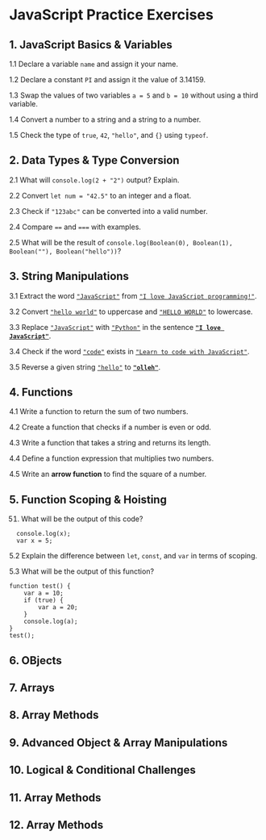 # JavaScript Practice Exercises

## 1. **JavaScript Basics & Variables**
1.1 Declare a variable `name` and assign it your name.

1.2	Declare a constant `PI` and assign it the value of 3.14159.

1.3	Swap the values of two variables `a = 5` and `b = 10` without using a third variable.

1.4	Convert a number to a string and a string to a number.

1.5	Check the type of `true`, `42`, `"hello"`, and `{}` using `typeof`.

## 2. **Data Types & Type Conversion**
2.1	What will `console.log(2 + "2")` output? Explain.

2.2	Convert `let num = "42.5"` to an integer and a float.

2.3	Check if `"123abc"` can be converted into a valid number.

2.4	Compare `==` and `===` with examples.

2.5	What will be the result of `console.log(Boolean(0), Boolean(1), Boolean(""), Boolean("hello"))`?

## 3. **String Manipulations**
3.1	Extract the word <u>`"JavaScript"`</u> from <u>`"I love JavaScript programming!"`</u>.

3.2	Convert <u>`"hello world"`</u> to uppercase and <u>`"HELLO WORLD"`</u> to lowercase.

3.3	Replace <u>`"JavaScript"`</u> with <u>`"Python"`</u> in the sentence **<u>`"I love JavaScript"`</u>**.

3.4	Check if the word <u>`"code"`</u> exists in <u>`"Learn to code with JavaScript"`</u>.

3.5	Reverse a given string <u>`"hello"`</u> to **<u>`"olleh"`</u>**.

## 4. **Functions**
4.1	Write a function to return the sum of two numbers.

4.2	Create a function that checks if a number is even or odd.

4.3	Write a function that takes a string and returns its length.

4.4	Define a function expression that multiplies two numbers.

4.5	Write an **arrow function** to find the square of a number.

## 5. **Function Scoping & Hoisting**
51. What will be the output of this code?
    
```
  console.log(x);
  var x = 5;
```
5.2 Explain the difference between `let`, `const`, and `var` in terms of scoping.

5.3 What will be the output of this function?
```
function test() {
    var a = 10;
    if (true) {
        var a = 20;
    }
    console.log(a);
}
test();
```

## 6. **OBjects**
## 7. **Arrays**
## 8. **Array Methods**
## 9. **Advanced Object & Array Manipulations**
## 10. **Logical & Conditional Challenges**
## 11. **Array Methods**
## 12. **Array Methods**
